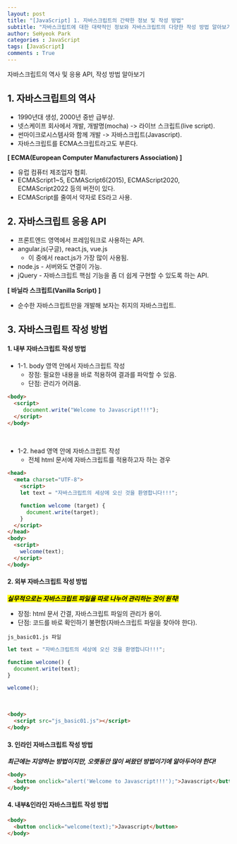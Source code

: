 ```yaml
---
layout: post
title: "[JavaScript] 1. 자바스크립트의 간략한 정보 및 작성 방법"
subtitle: "자바스크립트에 대한 대략적인 정보와 자바스크립트의 다양한 작성 방법 알아보기"
author: SeHyeok Park
categories : JavaScript
tags: [JavaScript]
comments : True
---
```

<div id='preview' class='display-none'>
자바스크립트의 역사 및 응용 API, 작성 방법 알아보기
</div>

## 1. 자바스크립트의 역사
- 1990년대 생성, 2000년 중반 급부상.
- 넷스케이프 회사에서 개발, 개발명(mocha) -> 라이브 스크립트(live script).
- 썬마이크로시스템사와 함께 개발 -> 자바스크립트(Javascript).
- 자바스크립트를 ECMA스크립트라고도 부른다.

**[ ECMA(European Computer Manufacturers Association) ]**
- 유럽 컴퓨터 제조업자 협회.
- ECMAScript1~5, ECMAScript6(2015), ECMAScript2020, ECMAScript2022 등의 버전이 있다.
- ECMAScript를 줄여서 약자로 ES라고 사용.

## 2. 자바스크립트 응용 API
- 프론트엔드 영역에서 프레임워크로 사용하는 API.
- angular.js(구글), react.js, vue.js
  - 이 중에서 react.js가 가장 많이 사용됨.
- node.js - 서버와도 연결이 가능.
- jQuery - 자바스크립트 핵심 기능을 좀 더 쉽게 구현할 수 있도록 하는 API.

**[ 바닐라 스크립트(Vanilla Script) ]**
- 순수한 자바스크립트만을 개발해 보자는 취지의 자바스크립트.

## 3. 자바스크립트 작성 방법
#### 1. 내부 자바스크립트 작성 방법
- 1-1. body 영역 안에서 자바스크립트 작성
  - 장점: 필요한 내용을 바로 적용하여 결과를 파악할 수 있음.
  - 단점: 관리가 어려움.

```html
<body>
  <script>
     document.write("Welcome to Javascript!!!");
  </script>
</body>
```

<br>

- 1-2. head 영역 안에 자바스크립트 작성
  - 전체 html 문서에 자바스크립트를 적용하고자 하는 경우

```html
<head>
  <meta charset="UTF-8">
    <script>
    let text = "자바스크립트의 세상에 오신 것을 환영합니다!!!";

    function welcome (target) {
      document.write(target);
    }
  </script>
</head>
<body>
  <script>
    welcome(text);
  </script>
</body>
```

#### 2. 외부 자바스크립트 작성 방법
***<mark>실무적으로는 자바스크립트 파일을 따로 나누어 관리하는 것이 원칙!</mark>***
- 장점: html 문서 간결, 자바스크립트 파일의 관리가 용이.
- 단점: 코드를 바로 확인하기 불편함(자바스크립트 파일을 찾아야 한다).

`js_basic01.js 파일`

```javascript
let text = "자바스크립트의 세상에 오신 것을 환영합니다!!!";

function welcome() {
  document.write(text);
}

welcome();
```

<br>

```html
<body>
  <script src="js_basic01.js"></script>
</body>
```
#### 3. 인라인 자바스크립트 작성 방법
***최근에는 지양하는 방법이지만, 오랫동안 많이 써왔던 방법이기에 알아두어야 한다!***
```html
<body>
  <button onclick="alert('Welcome to Javascript!!!');">Javascript</button>
</body>
```

#### 4. 내부&인라인 자바스크립트 작성 방법
```html
<body>
  <button onclick="welcome(text);">Javascript</button>
</body>
```



